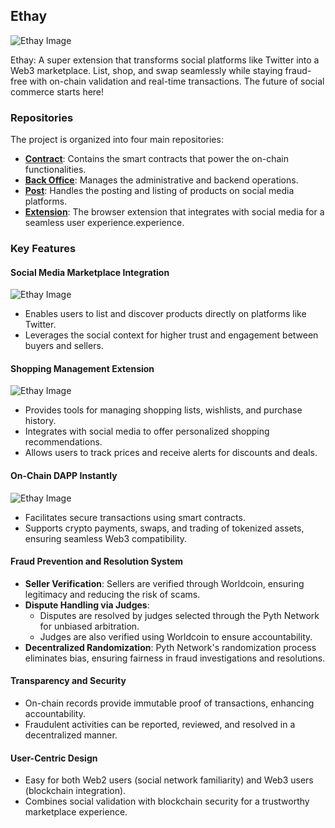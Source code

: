 ## Ethay

![Ethay Image](https://img5.pic.in.th/file/secure-sv1/undefined_image-7281b2364ff4bf31e.md.png)

Ethay: A super extension that transforms social platforms like Twitter into a Web3 marketplace. List, shop, and swap seamlessly while staying fraud-free with on-chain validation and real-time transactions. The future of social commerce starts here!

### Repositories

The project is organized into four main repositories:

- **[Contract](https://github.com/0xethay/ethay-contract)**: Contains the smart contracts that power the on-chain functionalities.
- **[Back Office](https://github.com/0xethay/ethay-backoffice)**: Manages the administrative and backend operations.
- **[Post](https://github.com/0xethay/ethay_post)**: Handles the posting and listing of products on social media platforms.
- **[Extension](https://github.com/0xethay/ethay-extension)**: The browser extension that integrates with social media for a seamless user experience.experience.

### Key Features

#### Social Media Marketplace Integration

![Ethay Image](https://img2.pic.in.th/pic/Screenshot-2567-11-16-at-23.53.47.md.png)

- Enables users to list and discover products directly on platforms like Twitter.
- Leverages the social context for higher trust and engagement between buyers and sellers.

#### Shopping Management Extension

![Ethay Image](https://img2.pic.in.th/pic/9c42f0b3-4cc6-4656-9882-835c620b3f62.md.jpeg)

- Provides tools for managing shopping lists, wishlists, and purchase history.
- Integrates with social media to offer personalized shopping recommendations.
- Allows users to track prices and receive alerts for discounts and deals.

#### On-Chain DAPP Instantly

![Ethay Image](https://img5.pic.in.th/file/secure-sv1/84a98676-6854-43e5-a6f2-bda4868dec24.md.jpeg)

- Facilitates secure transactions using smart contracts.
- Supports crypto payments, swaps, and trading of tokenized assets, ensuring seamless Web3 compatibility.

#### Fraud Prevention and Resolution System

- **Seller Verification**: Sellers are verified through Worldcoin, ensuring legitimacy and reducing the risk of scams.
- **Dispute Handling via Judges**:
  - Disputes are resolved by judges selected through the Pyth Network for unbiased arbitration.
  - Judges are also verified using Worldcoin to ensure accountability.
- **Decentralized Randomization**: Pyth Network's randomization process eliminates bias, ensuring fairness in fraud investigations and resolutions.

#### Transparency and Security

- On-chain records provide immutable proof of transactions, enhancing accountability.
- Fraudulent activities can be reported, reviewed, and resolved in a decentralized manner.

#### User-Centric Design

- Easy for both Web2 users (social network familiarity) and Web3 users (blockchain integration).
- Combines social validation with blockchain security for a trustworthy marketplace experience.
